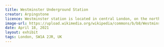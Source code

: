 ```yaml
---
title: Westminster Underground Station
creator: Arpingstone
licence: Westminster station is located in central London, on the north bank of the Thames River.Westminster underground station is one of the main film locations for "Harry Potter and the Order of the Phoenix".Harry Potter and Mr. Weasley passed through Westminster underground station when they were on their way to the Ministry of Magic for interrogation. Mr. Weasley was excited to see the "Muggle" turnstile gate in the station, although he met problems using his ticket at the turnstile gate.The station is located next to London's wonderful sites such as the Big Ben, Houses of Parliament and Downing Street.
image-url: https://upload.wikimedia.org/wikipedia/commons/b/b8/Westminster.tube.station.jubilee.arp.jpg
date: April 18, 2021
layout: exhibit
tags: London, SW1A 2JR, UK
---
```

